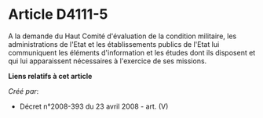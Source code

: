 # Article D4111-5

A la demande du Haut Comité d'évaluation de la condition militaire, les administrations de l'Etat et les établissements
publics de l'Etat lui communiquent les éléments d'information et les études dont ils disposent et qui lui apparaissent
nécessaires à l'exercice de ses missions.

**Liens relatifs à cet article**

_Créé par_:

  - Décret n°2008-393 du 23 avril 2008 - art. (V)
